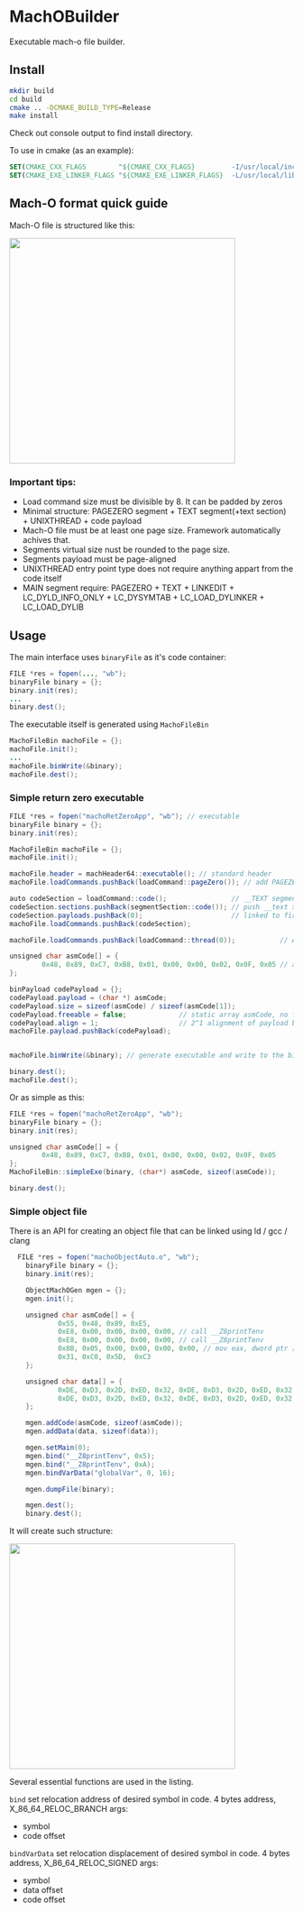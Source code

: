 # MachOBuilder

Executable mach-o file builder.

## Install

```bash
mkdir build
cd build
cmake .. -DCMAKE_BUILD_TYPE=Release
make install
```

Check out console output to find install directory.

To use in cmake (as an example):

```cmake
SET(CMAKE_CXX_FLAGS        "${CMAKE_CXX_FLAGS}         -I/usr/local/include") # check your installation directory
SET(CMAKE_EXE_LINKER_FLAGS "${CMAKE_EXE_LINKER_FLAGS}  -L/usr/local/lib")
```

## Mach-O format quick guide

Mach-O file is structured like this:

<img width="400px" src="https://github.com/AlexRoar/MachOBuilder/raw/main/assets/machostruct.png">

### Important tips: 
- Load command size must be divisible by 8. It can be padded by zeros
- Minimal structure: PAGEZERO segment + TEXT segment(+text section) + UNIXTHREAD + code payload
- Mach-O file must be at least one page size. Framework automatically achives that.
- Segments virtual size nust be rounded to the page size.
- Segments payload must be page-aligned 
- UNIXTHREAD entry point type does not require anything appart from the code itself
- MAIN segment require: PAGEZERO + TEXT + LINKEDIT + LC_DYLD_INFO_ONLY + LC_DYSYMTAB + LC_LOAD_DYLINKER + LC_LOAD_DYLIB
## Usage

The main interface uses ```binaryFile``` as it's code container:

```java
FILE *res = fopen(..., "wb");
binaryFile binary = {};
binary.init(res);
...
binary.dest();
```

The executable itself is generated using  ```MachoFileBin```

```java
MachoFileBin machoFile = {};
machoFile.init();
...
machoFile.binWrite(&binary);
machoFile.dest();
```

### Simple return zero executable

```java
FILE *res = fopen("machoRetZeroApp", "wb"); // executable
binaryFile binary = {};
binary.init(res);

MachoFileBin machoFile = {};
machoFile.init();

machoFile.header = machHeader64::executable(); // standard header
machoFile.loadCommands.pushBack(loadCommand::pageZero()); // add PAGEZERO load command 

auto codeSection = loadCommand::code();                // __TEXT segment
codeSection.sections.pushBack(segmentSection::code()); // push __text section to __TEXT segment
codeSection.payloads.pushBack(0);                      // linked to first payload
machoFile.loadCommands.pushBack(codeSection);

machoFile.loadCommands.pushBack(loadCommand::thread(0));           // Add UNIXTHREAD load command referencing to first section (codeSection)

unsigned char asmCode[] = {
        0x48, 0x89, 0xC7, 0xB8, 0x01, 0x00, 0x00, 0x02, 0x0F, 0x05 // asm code to execute return 0 syscall
};

binPayload codePayload = {};
codePayload.payload = (char *) asmCode;
codePayload.size = sizeof(asmCode) / sizeof(asmCode[1]);
codePayload.freeable = false;             // static array asmCode, no free() required
codePayload.align = 1;                    // 2^1 alignment of payload block
machoFile.payload.pushBack(codePayload);


machoFile.binWrite(&binary); // generate executable and write to the binary

binary.dest();
machoFile.dest();
```

Or as simple as this:

```java
FILE *res = fopen("machoRetZeroApp", "wb");
binaryFile binary = {};
binary.init(res);

unsigned char asmCode[] = {
        0x48, 0x89, 0xC7, 0xB8, 0x01, 0x00, 0x00, 0x02, 0x0F, 0x05
};
MachoFileBin::simpleExe(binary, (char*) asmCode, sizeof(asmCode));

binary.dest();
```

### Simple object file

There is an API for creating an object file that can be linked using ld / gcc / clang

```java
  FILE *res = fopen("machoObjectAuto.o", "wb");
    binaryFile binary = {};
    binary.init(res);

    ObjectMachOGen mgen = {};
    mgen.init();

    unsigned char asmCode[] = {
            0x55, 0x48, 0x89, 0xE5,
            0xE8, 0x00, 0x00, 0x00, 0x00, // call __Z8printTenv
            0xE8, 0x00, 0x00, 0x00, 0x00, // call __Z8printTenv
            0x8B, 0x05, 0x00, 0x00, 0x00, 0x00, // mov eax, dword ptr [rip + offset globalVar ]
            0x31, 0xC0, 0x5D,  0xC3
    };

    unsigned char data[] = {
            0xDE, 0xD3, 0x2D, 0xED, 0x32, 0xDE, 0xD3, 0x2D, 0xED, 0x32,
            0xDE, 0xD3, 0x2D, 0xED, 0x32, 0xDE, 0xD3, 0x2D, 0xED, 0x32,
    };

    mgen.addCode(asmCode, sizeof(asmCode));
    mgen.addData(data, sizeof(data));

    mgen.setMain(0);
    mgen.bind("__Z8printTenv", 0x5);
    mgen.bind("__Z8printTenv", 0xA);
    mgen.bindVarData("globalVar", 0, 16);

    mgen.dumpFile(binary);

    mgen.dest();
    binary.dest();
```

It will create such structure:

<img width="400px" src="https://github.com/AlexRoar/MachOBuilder/raw/main/assets/struct.png">

Several essential functions are used in the listing.

`bind` set relocation address of desired symbol in code. 4 bytes address, X_86_64_RELOC_BRANCH
args:
- symbol
- code offset

`bindVarData` set relocation displacement of desired symbol in code. 4 bytes address, X_86_64_RELOC_SIGNED
args:
- symbol
- data offset
- code offset

